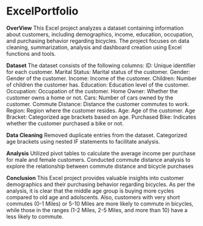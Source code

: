# ExcelPortfolio
**OverView**
This Excel project analyzes a dataset containing information about customers, including demographics, income, education, occupation, and purchasing behavior regarding bicycles. The project focuses on data cleaning, summarization, analysis and dashboard creation using Excel functions and tools.

**Dataset**
The dataset consists of the following columns:
ID: Unique identifier for each customer.
Marital Status: Marital status of the customer.
Gender: Gender of the customer.
Income: Income of the customer.
Children: Number of children the customer has.
Education: Education level of the customer.
Occupation: Occupation of the customer.
Home Owner: Whether the customer owns a home or not.
Cars: Number of cars owned by the customer.
Commute Distance: Distance the customer commutes to work.
Region: Region where the customer resides.
Age: Age of the customer.
Age Bracket: Categorized age brackets based on age.
Purchased Bike: Indicates whether the customer purchased a bike or not.

**Data Cleaning**
Removed duplicate entries from the dataset.
Categorized age brackets using nested IF statements to facilitate analysis.

**Analysis**
Utilized pivot tables to calculate the average income per purchase for male and female customers.
Conducted commute distance analysis to explore the relationship between commute distance and bicycle purchases

**Conclusion**
This Excel project provides valuable insights into customer demographics and their purchasing behavior regarding bicycles. As per the analysis, it is clear that the middle age group is buying more cycles compared to old age and adolscents. Also, customers with very short commutes (0-1 Miles) or 5-10 Miles are more likely to commute in bicycles, while those in the  ranges (1-2 Miles, 2-5 Miles, and more than 10) have a less likely to commute.
